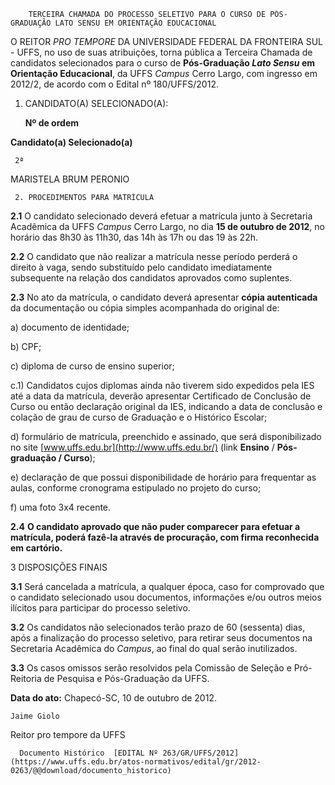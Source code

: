         TERCEIRA CHAMADA DO PROCESSO SELETIVO PARA O CURSO DE PÓS-GRADUAÇÃO LATO SENSU EM ORIENTAÇÃO EDUCACIONAL  

O REITOR *PRO TEMPORE* DA UNIVERSIDADE FEDERAL DA FRONTEIRA SUL - UFFS, no uso de suas atribuições, torna pública a Terceira Chamada de candidatos selecionados para o curso de **Pós-Graduação *Lato Sensu* em Orientação Educacional**, da UFFS *Campus* Cerro Largo, com ingresso em 2012/2, de acordo com o Edital nº 180/UFFS/2012.

 1. CANDIDATO(A) SELECIONADO(A):

     **Nº de ordem**

   **Candidato(a) Selecionado(a)**

     2ª

   MARISTELA BRUM PERONIO 

     2. PROCEDIMENTOS PARA MATRÍCULA

 **2.1** O candidato selecionado deverá efetuar a matrícula junto à Secretaria Acadêmica da UFFS *Campus* Cerro Largo, no dia **15 de outubro de 2012**, no horário das 8h30 às 11h30, das 14h às 17h ou das 19 às 22h.

 **2.2** O candidato que não realizar a matrícula nesse período perderá o direito à vaga, sendo substituído pelo candidato imediatamente subsequente na relação dos candidatos aprovados como suplentes.

 **2.3** No ato da matrícula, o candidato deverá apresentar **cópia autenticada** da documentação ou cópia simples acompanhada do original de:

 a) documento de identidade;

 b) CPF;

 c) diploma de curso de ensino superior;

 c.1) Candidatos cujos diplomas ainda não tiverem sido expedidos pela IES até a data da matrícula, deverão apresentar Certificado de Conclusão de Curso ou então declaração original da IES, indicando a data de conclusão e colação de grau de curso de Graduação e o Histórico Escolar;

 d) formulário de matrícula, preenchido e assinado, que será disponibilizado no site [www.uffs.edu.br](http://www.uffs.edu.br/) (link **Ensino** / **Pós-graduação / Curso**);

 e) declaração de que possui disponibilidade de horário para frequentar as aulas, conforme cronograma estipulado no projeto do curso;

 f) uma foto 3x4 recente.

 **2.4** **O candidato aprovado que não puder comparecer para efetuar a matrícula, poderá fazê-la através de procuração, com firma reconhecida em cartório.**

 3 DISPOSIÇÕES FINAIS

 **3.1** Será cancelada a matrícula, a qualquer época, caso for comprovado que o candidato selecionado usou documentos, informações e/ou outros meios ilícitos para participar do processo seletivo.

 **3.2** Os candidatos não selecionados terão prazo de 60 (sessenta) dias, após a finalização do processo seletivo, para retirar seus documentos na Secretaria Acadêmica do *Campus*, ao final do qual serão inutilizados.

 **3.3** Os casos omissos serão resolvidos pela Comissão de Seleção e Pró-Reitoria de Pesquisa e Pós-Graduação da UFFS.

  

   **Data do ato:** Chapecó-SC, 10 de outubro de 2012.   
 

    Jaime Giolo   
 Reitor pro tempore da UFFS 

      Documento Histórico  [EDITAL Nº 263/GR/UFFS/2012](https://www.uffs.edu.br/atos-normativos/edital/gr/2012-0263/@@download/documento_historico)     
      